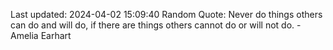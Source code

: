 Last updated: 2024-04-02 15:09:40
Random Quote: Never do things others can do and will do, if there are things others cannot do or will not do. - Amelia Earhart